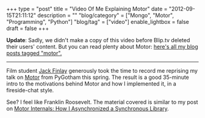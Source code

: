 +++
type = "post"
title = "Video Of Me Explaining Motor"
date = "2012-09-15T21:11:12"
description = ""
"blog/category" = ["Mongo", "Motor", "Programming", "Python"]
"blog/tag" = ["video"]
enable_lightbox = false
draft = false
+++

<p><strong>Update</strong>: Sadly, we didn't make a copy of this video before Blip.tv deleted their users' content. But you can read plenty about Motor: <a href="/blog/category/motor/">here's all my blog posts tagged "motor".</a></p>
<hr />
<p>Film student <a href="http://www.finlaycoopermedia.com/">Jack Finlay</a> generously took the time to record me reprising my talk on <a href="/motor/">Motor</a> from PyGotham this spring. The result is a good 35-minute intro to the motivations behind Motor and how I implemented it, in a fireside-chat style.</p>
<p>See? I feel like Franklin Roosevelt. The material covered is similar to my post on <a href="/blog/motor-internals-how-i-asynchronized-a-synchronous-library/">Motor Internals: How I Asynchronized a Synchronous Library</a>.</p>
    